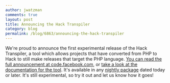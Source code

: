 ```yaml
---
author: jwatzman
comments: true
layout: post
title: Announcing the Hack Transpiler
category: blog
permalink: /blog/6863/announcing-the-hack-transpiler
---
```


We're proud to announce the first experimental release of the Hack Transpiler, a tool which allows projects that have converted from PHP to Hack to still make releases that target the PHP language. [You can read the full announcement at code.facebook.com](https://code.facebook.com/posts/398235553660954/announcing-the-hack-transpiler/), or [take a look at the documentation for the tool](http://docs.hhvm.com/manual/en/install.hack.h2tp.php). It's available in any [nightly package](https://github.com/facebook/hhvm/wiki/Prebuilt%20Packages%20for%20HHVM) dated today or later. It's still experimental, so try it out and let us know how it goes!

